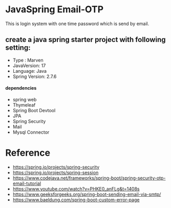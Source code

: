 # JavaSpring Email-OTP

This is login system with one time password which is send by email.

## create a java spring starter project with following setting:

- Type : Marven
- JavaVersion: 17
- Language: Java
- Spring Version: 2.7.6


#### dependencies
- spring web
- Thymeleaf
- Spring Boot Devtool
- JPA
- Spring Security
- Mail
- Mysql Connector


# Reference
- https://spring.io/projects/spring-security
- https://spring.io/projects/spring-session
- https://www.codejava.net/frameworks/spring-boot/spring-security-otp-email-tutorial
- https://www.youtube.com/watch?v=PHKE0_anFLg&t=1408s
- https://www.geeksforgeeks.org/spring-boot-sending-email-via-smtp/
- https://www.baeldung.com/spring-boot-custom-error-page
